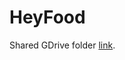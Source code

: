 # HeyFood

Shared GDrive folder [link](https://drive.google.com/drive/folders/1LofJQNzdgnjBHTBceV8K4BD5bXz1k4SL?usp=sharing).
